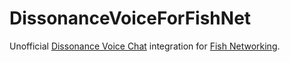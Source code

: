 # DissonanceVoiceForFishNet
Unofficial [Dissonance Voice Chat](https://placeholder-software.co.uk/dissonance/) integration for [Fish Networking](https://fish-networking.gitbook.io/docs/).
